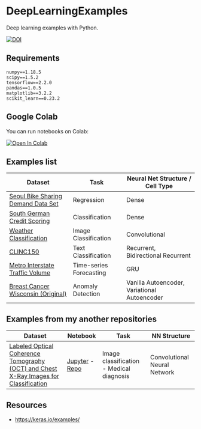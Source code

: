 # DeepLearningExamples
Deep learning examples with Python.

[![DOI](https://zenodo.org/badge/311097910.svg)](https://zenodo.org/badge/latestdoi/311097910)

## Requirements

```
numpy==1.18.5
scipy==1.5.2
tensorflow==2.2.0
pandas==1.0.5
matplotlib==3.2.2
scikit_learn==0.23.2
```

## Google Colab

You can run notebooks on Colab: 

[![Open In Colab](https://colab.research.google.com/assets/colab-badge.svg)](https://colab.research.google.com/github/mrtkp9993/DeepLearningExamples)

## Examples list

|Dataset                            |Task        | Neural Net Structure / Cell Type| 
|-------                            |----        | ----|
|[Seoul Bike Sharing Demand Data Set](https://archive.ics.uci.edu/ml/datasets/Seoul+Bike+Sharing+Demand) | Regression | Dense |
|[South German Credit Scoring](https://archive.ics.uci.edu/ml/datasets/South+German+Credit+%28UPDATE%29) | Classification | Dense |
|[Weather Classification](https://data.mendeley.com/datasets/4drtyfjtfy/1)|Image Classification| Convolutional|
|[CLINC150](https://archive.ics.uci.edu/ml/datasets/CLINC150)|Text Classification|Recurrent, Bidirectional Recurrent|
|[Metro Interstate Traffic Volume](https://archive.ics.uci.edu/ml/datasets/Metro+Interstate+Traffic+Volume)|Time-series Forecasting|GRU|
|[Breast Cancer Wisconsin (Original)](http://odds.cs.stonybrook.edu/breast-cancer-wisconsin-original-dataset/)|Anomaly Detection|Vanilla Autoencoder, Variational Autoencoder|

## Examples from my another repositories

|Dataset|Notebook|Task|NN Structure|
|-------|--------|----|------------|
|[Labeled Optical Coherence Tomography (OCT) and Chest X-Ray Images for Classification](https://data.mendeley.com/datasets/rscbjbr9sj/2)|[Jupyter](https://nbviewer.jupyter.org/github/mrtkp9993/PneumoniaDetectionDeepLearning/blob/main/notebook_wip.ipynb) - [Repo](https://github.com/mrtkp9993/PneumoniaDetectionDeepLearning)|Image classification - Medical diagnosis|Convolutional Neural Network|

## Resources

* https://keras.io/examples/
